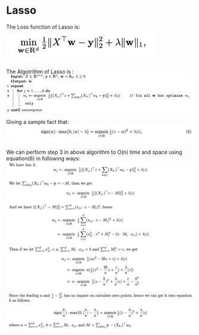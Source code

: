 # Lasso

The Loss function of Lasso is:
![Lasso1](https://github.com/bochendong/Machine-learning/raw/master/Linear_regression/image/Lasso1.png)

The Algotrithm of Lasso is :
![Lasso2](https://github.com/bochendong/Machine-learning/raw/master/Linear_regression/image/Lasso2.png)

Giving a sample fact that:
![Lasso3](https://github.com/bochendong/Machine-learning/raw/master/Linear_regression/image/Lasso3.png)

We can perform step 3 in above algorithm to O(n) time and space using equation(6) in following ways:
![Lasso4](https://github.com/bochendong/Machine-learning/raw/master/Linear_regression/image/Lasso4.png)
